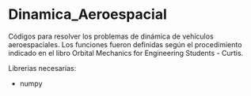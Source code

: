 # Dinamica_Aeroespacial
Códigos para resolver los problemas de dinámica de vehículos aeroespaciales. Los funciones fueron definidas según el procedimiento indicado en el libro Orbital Mechanics for Engineering Students - Curtis.

Librerias necesarias:
* numpy
